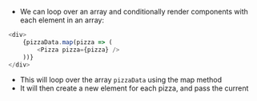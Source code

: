 - We can loop over an array and conditionally render components with each element in an array:

```js
<div>
	{pizzaData.map(pizza => (
		<Pizza pizza={pizza} />
	))}
</div>
```

- This will loop over the array `pizzaData` using the map method
- It will then create a new element for each pizza, and pass the current